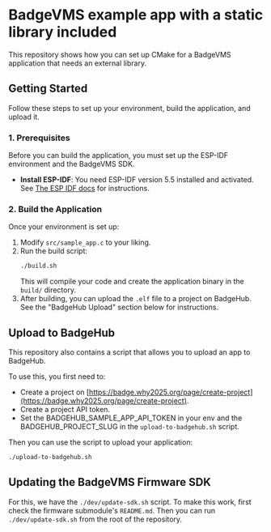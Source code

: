 # BadgeVMS example app with a static library included

This repository shows how you can set up CMake for a BadgeVMS application that needs an external library.

## Getting Started

Follow these steps to set up your environment, build the application, and upload it.

### 1. Prerequisites

Before you can build the application, you must set up the ESP-IDF environment and the BadgeVMS SDK.

* **Install ESP-IDF**: You need ESP-IDF version 5.5 installed and activated. See [The ESP IDF docs](https://docs.espressif.com/projects/esp-idf/en/stable/esp32/get-started/linux-macos-setup.html) for instructions.

### 2. Build the Application

Once your environment is set up:

1.  Modify `src/sample_app.c` to your liking.
2.  Run the build script:
    ```bash
    ./build.sh
    ```
    This will compile your code and create the application binary in the `build/` directory.
3. After building, you can upload the `.elf` file to a project on BadgeHub. See the "BadgeHub Upload" section below for instructions.

## Upload to BadgeHub
This repository also contains a script that allows you to upload an app to BadgeHub.

To use this, you first need to:
* Create a project on [https://badge.why2025.org/page/create-project](https://badge.why2025.org/page/create-project).
* Create a project API token.
* Set the BADGEHUB_SAMPLE_APP_API_TOKEN in your env and the BADGEHUB_PROJECT_SLUG in the `upload-to-badgehub.sh` script.

Then you can use the script to upload your application:
```bash
./upload-to-badgehub.sh
```

## Updating the BadgeVMS Firmware SDK

For this, we have the `./dev/update-sdk.sh` script. To make this work, first check the firmware submodule's `README.md`. Then you can run `./dev/update-sdk.sh` from the root of the repository.
